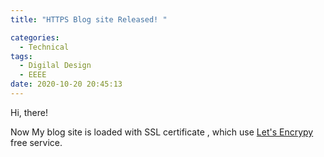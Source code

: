 ```yaml
---
title: "HTTPS Blog site Released! "

categories:
  - Technical
tags:
  - Digilal Design
  - EEEE
date: 2020-10-20 20:45:13
---
```


Hi, there!

Now My blog site is loaded with SSL certificate , which use [Let's Encrypy](https://letsencrypt.org/#) free service.

<!-- more -->

